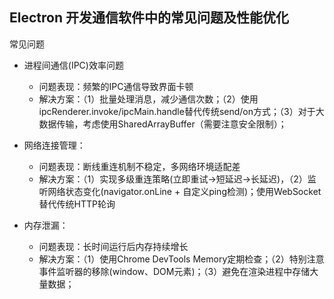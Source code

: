 ## Electron 开发通信软件中的常见问题及性能优化

常见问题
- 进程间通信(IPC)效率问题
   - 问题表现：频繁的IPC通信导致界面卡顿
   - 解决方案：（1）批量处理消息，减少通信次数；（2）使用ipcRenderer.invoke/ipcMain.handle替代传统send/on方式；（3）对于大数据传输，考虑使用SharedArrayBuffer（需要注意安全限制）；
 
- 网络连接管理：
   - 问题表现：断线重连机制不稳定，多网络环境适配差
   - 解决方案：（1）实现多级重连策略(立即重试→短延迟→长延迟)，（2）监听网络状态变化(navigator.onLine + 自定义ping检测)；使用WebSocket替代传统HTTP轮询
 
- 内存泄漏：
   - 问题表现：长时间运行后内存持续增长
   - 解决方案：（1）使用Chrome DevTools Memory定期检查；（2）特别注意事件监听器的移除(window、DOM元素)；（3）避免在渲染进程中存储大量数据；

